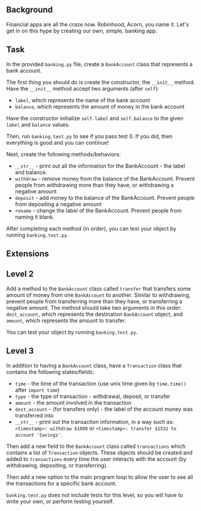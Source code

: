 
## Background

Financial apps are all the craze now.  Robinhood, Acorn, you name it.  Let's get in on this hype by creating our own, simple, banking app.

## Task

In the provided `banking.py` file, create a `BankAccount` class that represents a bank account.

The first thing you should do is create the constructor, the `__init__` method.  Have the `__init__` method accept two arguments (after `self`):
* `label`, which represents the name of the bank account
* `balance`, which represents the amount of money in the bank account

Have the constructor initialize  `self.label` and `self.balance` to the given `label` and `balance` values.

Then, run `banking.test.py` to see if you pass test 0.  If you did, then everything is good and you can continue!

Next, create the following methods/behaviors:
* `__str__` - print out all the information for the BankAccount - the label and balance.
* `withdraw` - remove money from the balance of the BankAccount.  Prevent people from withdrawing more than they have, or withdrawing a negative amount
* `deposit` - add money to the balance of the BankAccount.  Prevent people from depositing a negative amount
* `rename` - change the label of the BankAccount.  Prevent people from naming it blank.

After completing each method (in order), you can test your object by running `banking.test.py`.

## Extensions

## Level 2
Add a method to the `BankAccount` class called `transfer` that transfers some amount of money from one `BankAccount` to another.  Similar to withdrawing, prevent people from transferring more than they have, or transferring a negative amount.  The method should take two arguments in this order: `dest_account`, which represents the destination `BankAccount` object, and `amount`, which represents the amount to transfer.

You can test your object by running `banking.test.py`.

## Level 3
In addition to having a `BankAccount` class, have a `Transaction` class that contains the following states/fields:
* `time` - the time of the transaction (use unix time given by `time.time()` after `import time`)
* `type` - the type of transaction - withdrawal, deposit, or transfer
* `amount` - the amount involved in the transaction
* `dest_account` - (for transfers only) - the label of the account money was transferred into
* `__str__` - print out the transaction information, in a way such as: `<timestamp>: withdraw $1000` or `<timestamp>: transfer $1532 to account 'Savings'`.

Then add a new field to the `BankAccount` class called `transactions` which contains a list of `Transaction` objects.  These objects should be created and added to `transactions` every time the user interacts with the account (by withdrawing, depositing, or transferring).

Then add a new option to the main program loop to allow the user to see all the transactions for a specific bank account.

`banking.test.py` does not include tests for this level, so you will have to write your own, or perform testing yourself.
